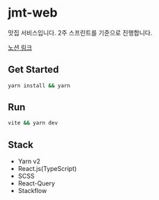 # jmt-web

맛집 서비스입니다. 2주 스프린트를 기준으로 진행합니다.

[노션 링크](https://immense-starfish-8c2.notion.site/JMT-078d2a2c91d4485db352ac8387232dde)

## Get Started
```bash
yarn install && yarn
```

## Run
```bash
vite && yarn dev
```

## Stack

- Yarn v2
- React.js(TypeScript)
- SCSS
- React-Query
- Stackflow

